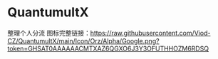 # QuantumultX
整理个人分流
图标完整链接：https://raw.githubusercontent.com/Viod-CZ/QuantumultX/main/Icon/Orz/Alpha/Google.png?token=GHSAT0AAAAAACMTXAZ6QGXO6J3Y3OFUTHHOZM6RDSQ
